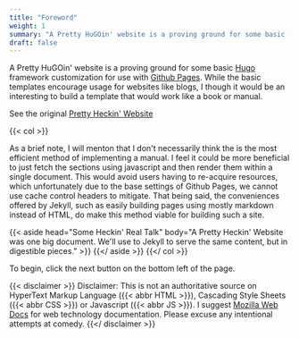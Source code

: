 ```yaml
---
title: "Foreword"
weight: 1
summary: "A Pretty HuGOin' website is a proving ground for some basic [Hugo](https://gohugo.io) framework customization for use with [Github Pages](https://docs.github.com/en/pages)."
draft: false
---
```


A Pretty HuGOin' website is a proving ground for some basic [Hugo](https://gohugo.io) framework customization for use with [Github Pages](https://docs.github.com/en/pages).  While the basic templates encourage usage for websites like blogs, I though it would be an interesting to build a template that would work like a book or manual.  

See the original [Pretty Heckin' Website](https://philotfarnsworth.github.io/APrettyHeckinWebsite/)

{{< col >}}
    <p>
        As a brief note, I will menton that I don't necessarily think the is the most efficient method of implementing a manual.  I feel it could be more beneficial to just fetch the sections using javascript and then render them within a single document.  This would avoid users having to re-acquire resources, which unfortunately due to the base settings of Github Pages, we cannot use cache control headers to mitigate.  That being said, the conveniences offered by Jekyll, such as easily building pages using mostly markdown instead of HTML, do make this method viable for building such a site.
    </p>
    {{< aside head="Some Heckin' Real Talk" body="A Pretty Heckin' Website was one big document.  We'll use to Jekyll to serve the same content, but in digestible pieces." >}} {{</ aside >}}
{{</ col >}}

To begin, click the next button on the bottom left of the page.


{{< disclaimer >}}
    Disclaimer: This is not an authoritative source on HyperText Markup Language
    ({{< abbr HTML >}}), Cascading Style Sheets ({{< abbr CSS >}}) or Javascript ({{< abbr JS >}}).
    I suggest <a href="https://developer.mozilla.org/">Mozilla Web Docs</a> for web technology documentation.
    Please excuse any intentional attempts at comedy.
{{</ disclaimer >}}

